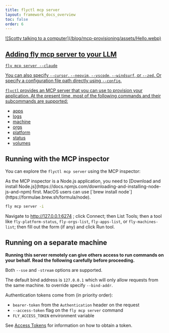 ```yaml
---
title: flyctl mcp server
layout: framework_docs_overview
toc: false
order: 6
---
```


<a href="https://fly.io/blog/mcp-provisioning/">
![Scotty talking to a computer](/blog/mcp-provisioning/assets/Hello.webp)
</s>

## Adding fly mcp server to your LLM

```
fly mcp server --claude
```

You can also specify `--cursor`, `--neovim`, `--vscode`, `--windsurf`, or `--zed`. Or specify a configuration file path directly using `--config`.

`flyctl` provides an MCP server that you can use to provision your application. At the present time, most of the following commands and their subcommands are supported:

* [apps](https://fly.io/docs/flyctl/apps/)
* [logs](https://fly.io/docs/flyctl/logs/)
* [machine](https://fly.io/docs/flyctl/machine/)
* [orgs](https://fly.io/docs/flyctl/orgs/)
* [platform](https://fly.io/docs/flyctl/platform/)
* [status](https://fly.io/docs/flyctl/status/)
* [volumes](https://fly.io/docs/flyctl/volumes/)

## Running with the MCP inspector

You can explore the `flyctl mcp server` using the MCP inspector: 

<div class="important">
  As the MCP inspector is a Node.js application, you need to [Download and install Node.js](https://docs.npmjs.com/downloading-and-installing-node-js-and-npm) first. MacOS users can use [`brew install node`](https://formulae.brew.sh/formula/node).
</div>

```sh
fly mcp server -i
```

Navigate to http://127.0.0.1:6274 ; click Connect; then List Tools; then a tool like `fly-platform-status`, `fly-orgs-list`, `fly-apps-list`, or `fly-machines-list`; then fill out the form (if any) and click Run tool.

## Running on a separate machine

<div class="warning icon">
<b>Running this server remotely can give others access to run commands on your behalf. Read the following carefully before proceeding.</b>
</div>

Both `--sse` and `-stream` options are supported.

The default bind address is `127.0.0.1` which will only allow requests from the same machine. to override specify `--bind-addr`.

Authentication tokens come from (in priority order):

  * `bearer-token` from the `Authentication` header on the request
  * `--access-token` flag on the `fly mcp server` command
  * `FLY_ACCESS_TOKEN` environment variable

See [Access Tokens](https://fly.io/docs/security/tokens/) for information on how to obtain a token.

